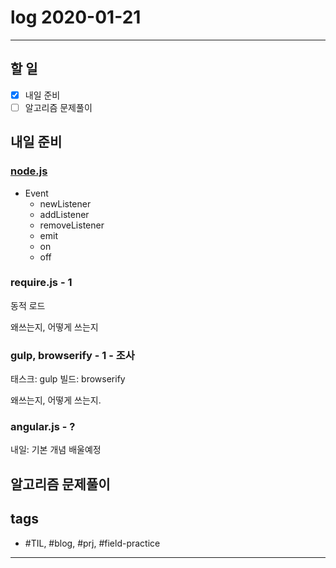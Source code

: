 # log 2020-01-21

--------------------------

## 할 일

- [x] 내일 준비
- [ ] 알고리즘 문제풀이

## 내일 준비

### [node.js](https://nodejs.org/docs/latest-v10.x/api/)

- Event
  - newListener
  - addListener
  - removeListener
  - emit
  - on
  - off

### require.js - 1
동적 로드

왜쓰는지, 어떻게 쓰는지

### gulp, browserify - 1 - 조사
태스크: gulp
빌드: browserify

왜쓰는지, 어떻게 쓰는지.



### angular.js - ?
내일: 기본 개념 배울예정


## 알고리즘 문제풀이





## tags
- \#TIL, \#blog, \#prj, \#field-practice

--------------------------


